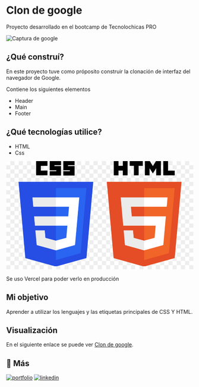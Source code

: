 
# Clon de google

Proyecto desarrollado en el bootcamp de Tecnolochicas PRO

![Captura de google](https://github.com/evelyneby/google-clone/assets/106703825/a9ade87d-29c1-4023-b3ad-d23fcf963afc)


## ¿Qué construí?
En este proyecto tuve como próposito construir la clonación de interfaz del navegador de Google.

Contiene los siguientes elementos
* Header
* Main
* Footer

## ¿Qué tecnologías utilice?
* HTML
* Css

![Logo](https://raw.githubusercontent.com/diegoAlex24/HTML-CSS-examples/master/html-css-logo.jpg)

Se uso Vercel para poder verlo en producción

## Mi objetivo
Aprender a utilizar los lenguajes y las etiquetas principales de CSS Y HTML.

## Visualización
En el siguiente enlace se puede ver [Clon de google](https://google-clone-psi-six.vercel.app/).

## 🔗 Más
[![portfolio](https://img.shields.io/badge/my_portfolio-000?style=for-the-badge&logo=ko-fi&logoColor=white)](https://github.com/evelyneby/evelyneby.github.io)
[![linkedin](https://img.shields.io/badge/linkedin-0A66C2?style=for-the-badge&logo=linkedin&logoColor=white)]([https://www.linkedin.com/](https://www.linkedin.com/in/evelyn-hern%C3%A1ndez-mart%C3%ADnez-a3a87b197/)https://www.linkedin.com/in/evelyn-hern%C3%A1ndez-mart%C3%ADnez-a3a87b197/)
